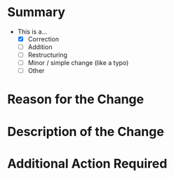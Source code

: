 <!--
    Thank-you for submitting a pull request. Your effort and input is appreciated.

    Please use this template to help us review your change. Not everything is
    required for every change, so please feel free to omit any sections that
    are not relevant to your change.

    Also, please ensure that you've reviewed the guidelines in CONTRIBUTING.md.
-->

# Summary

<!--
    Update the checkbox with an [x] for the type of contribution you are making.
-->

* This is a…
  * [x] Correction
  * [ ] Addition
  * [ ] Restructuring
  * [ ] Minor / simple change (like a typo)
  * [ ] Other

# Reason for the Change

<!--
    Anything that helps us understand why you are making this change goes here.
    What problem are you trying to fix? What does this change address?
-->

# Description of the Change

<!--
    The details, considerations, or other interesting points of your change.
-->

# Additional Action Required

<!--
    Other than merging your change, do you want / need us to do anything else
    with your change? This could include reviewing a specific part of your PR.
-->
